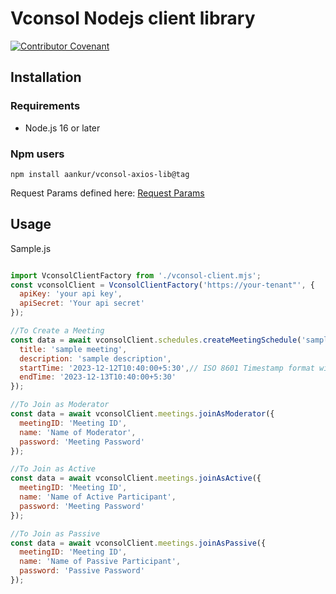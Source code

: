 # Vconsol Nodejs client library

[![Contributor Covenant](https://img.shields.io/badge/Contributor%20Covenant-2.1-4baaaa.svg)](CODE_OF_CONDUCT.md)

## Installation

### Requirements

- Node.js 16 or later

### Npm users

```
npm install aankur/vconsol-axios-lib@tag
```

Request Params defined here: [Request Params](https://github.com/aankur/vconsol-java-client/tree/master/src/main/java/com/techgentsia/param)

## Usage

Sample.js


```javascript

import VconsolClientFactory from './vconsol-client.mjs';
const vconsolClient = VconsolClientFactory('https://your-tenant"', {
  apiKey: 'your api key',
  apiSecret: 'Your api secret'
});

//To Create a Meeting
const data = await vconsolClient.schedules.createMeetingSchedule('sample@example.com', {
  title: 'sample meeting',
  description: 'sample description',
  startTime: '2023-12-12T10:40:00+5:30',// ISO 8601 Timestamp format without seconds
  endTime: '2023-12-13T10:40:00+5:30'
});

//To Join as Moderator
const data = await vconsolClient.meetings.joinAsModerator({
  meetingID: 'Meeting ID',
  name: 'Name of Moderator',
  password: 'Meeting Password'
});

//To Join as Active
const data = await vconsolClient.meetings.joinAsActive({
  meetingID: 'Meeting ID',
  name: 'Name of Active Participant',
  password: 'Meeting Password'
});

//To Join as Passive
const data = await vconsolClient.meetings.joinAsPassive({
  meetingID: 'Meeting ID',
  name: 'Name of Passive Participant',
  password: 'Passive Password'
});

```
